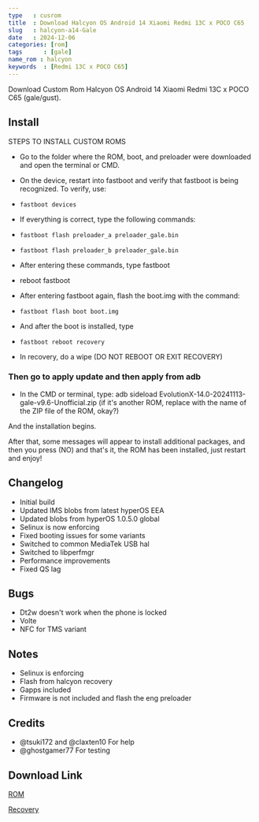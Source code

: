 ```yaml
---
type   : cusrom
title  : Download Halcyon OS Android 14 Xiaomi Redmi 13C x POCO C65
slug   : halcyon-a14-Gale
date   : 2024-12-06
categories: [rom]
tags      : [gale]
name_rom : halcyon
keywords  : [Redmi 13C x POCO C65]
---
```


Download Custom Rom Halcyon OS Android 14 Xiaomi Redmi 13C x POCO C65 (gale/gust).

## Install 
STEPS TO INSTALL CUSTOM ROMS

- Go to the folder where the ROM, boot, and preloader were downloaded and open the terminal or CMD.

- On the device, restart into fastboot and verify that fastboot is being recognized. To verify, use: 

- ``fastboot devices``

- If everything is correct, type the following commands:

- ``fastboot flash preloader_a preloader_gale.bin``

- ``fastboot flash preloader_b preloader_gale.bin``

- After entering these commands, type fastboot 

- reboot fastboot

- After entering fastboot again, flash the boot.img with the command: 

- ``fastboot flash boot boot.img``

- And after the boot is installed, type 

- ``fastboot reboot recovery``

- In recovery, do a wipe (DO NOT REBOOT OR EXIT RECOVERY)

### Then go to apply update and then apply from adb

- In the CMD or terminal, type: 
adb sideload EvolutionX-14.0-20241113-gale-v9.6-Unofficial.zip
 (if it's another ROM, replace with the name of the ZIP file of the ROM, okay?)

And the installation begins.

After that, some messages will appear to install additional packages, and then you press (NO) and that's it, the ROM has been installed, just restart and enjoy!

## Changelog
- Initial build
- Updated IMS blobs from latest hyperOS EEA
- Updated blobs from hyperOS 1.0.5.0 global
- Selinux is now enforcing
- Fixed booting issues for some variants
- Switched to common MediaTek USB hal 
- Switched to libperfmgr 
- Performance improvements
- Fixed QS lag

## Bugs
- Dt2w doesn't work when the phone is locked 
- Volte
- NFC for TMS variant

## Notes
- Selinux is enforcing
- Flash from halcyon recovery
- Gapps included
- Firmware is not included and flash the eng preloader 

## Credits
- @tsuki172 and @claxten10 For help
- @ghostgamer77 For testing


## Download Link
[ROM](https://github.com/sabrina010209/Releases/releases/download/9.0/halcyon_gale-14.3-20241128-0120-UNOFFICIAL.zip)

[Recovery](https://github.com/sabrina010209/Releases/releases/download/9.0/boot_halcyon.img)
